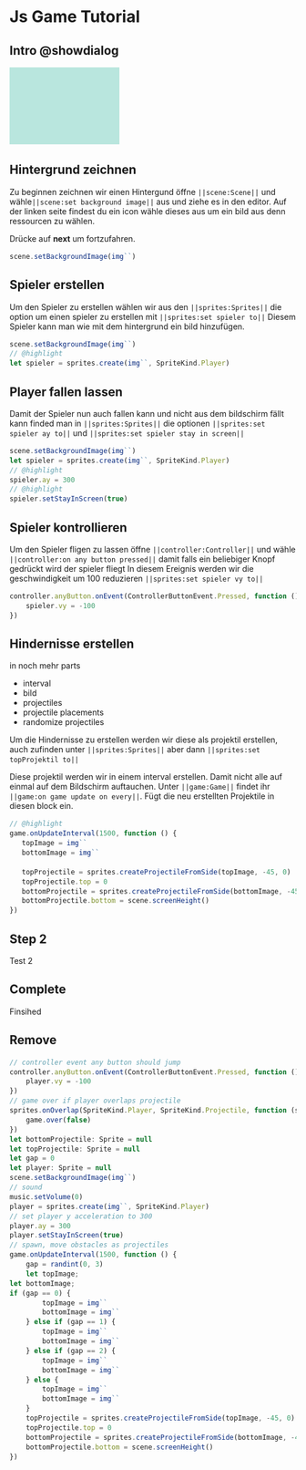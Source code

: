# Js Game Tutorial

## Intro @showdialog

![test image](https://raw.githubusercontent.com/IceOPede/test-arcade-tutorial/master/docs/static/tutorials/img.png)

## Hintergrund zeichnen

Zu beginnen zeichnen wir einen Hintergund öffne ``||scene:Scene||`` und wähle``||scene:set background image||`` aus und ziehe es in den editor.
Auf der linken seite findest du ein icon wähle dieses aus um ein bild aus denn ressourcen zu wählen.

Drücke auf **next** um fortzufahren.

```typescript
scene.setBackgroundImage(img``)
```

## Spieler erstellen

Um den Spieler zu erstellen wählen wir aus den ``||sprites:Sprites||`` die option um einen spieler zu erstellen mit ``||sprites:set spieler to||``
Diesem Spieler kann man wie mit dem hintergrund ein bild hinzufügen.

```typescript
scene.setBackgroundImage(img``)
// @highlight
let spieler = sprites.create(img``, SpriteKind.Player)
```

## Player fallen lassen

Damit der Spieler nun auch fallen kann und nicht aus dem bildschirm fällt kann finded man in ``||sprites:Sprites||`` die optionen 
``||sprites:set spieler ay to||`` und ``||sprites:set spieler stay in screen||``

```typescript
scene.setBackgroundImage(img``)
let spieler = sprites.create(img``, SpriteKind.Player)
// @highlight
spieler.ay = 300
// @highlight
spieler.setStayInScreen(true)
```

## Spieler kontrollieren

Um den Spieler fligen zu lassen öffne ``||controller:Controller||`` und wähle ``||controller:on any button pressed||`` damit falls ein beliebiger Knopf gedrückt wird der spieler fliegt
In diesem Ereignis werden wir die geschwindigkeit um 100 reduzieren ``||sprites:set spieler vy to||``

```typescript
controller.anyButton.onEvent(ControllerButtonEvent.Pressed, function () {
    spieler.vy = -100
})
```

## Hindernisse erstellen
in noch mehr parts

- interval
- bild
- projectiles
- projectile placements
- randomize projectiles

Um die Hindernisse zu erstellen werden wir diese als projektil erstellen, auch zufinden unter ``||sprites:Sprites||`` aber dann ``||sprites:set topProjektil to||``

Diese projektil werden wir in einem interval erstellen. Damit nicht alle auf einmal auf dem Bildschirm auftauchen. Unter ``||game:Game||`` findet ihr ``||game:on game update on every||``. 
Fügt die neu erstellten Projektile in diesen block ein.


 ```typescript
// @highlight
game.onUpdateInterval(1500, function () {
    topImage = img``
    bottomImage = img``

    topProjectile = sprites.createProjectileFromSide(topImage, -45, 0)
    topProjectile.top = 0
    bottomProjectile = sprites.createProjectileFromSide(bottomImage, -45, 0)
    bottomProjectile.bottom = scene.screenHeight()
})
```

## Step 2

Test 2

## Complete

Finsihed


## Remove 

```typescript
// controller event any button should jump
controller.anyButton.onEvent(ControllerButtonEvent.Pressed, function () {
    player.vy = -100
})
// game over if player overlaps projectile
sprites.onOverlap(SpriteKind.Player, SpriteKind.Projectile, function (sprite, otherSprite) {
    game.over(false)
})
let bottomProjectile: Sprite = null
let topProjectile: Sprite = null
let gap = 0
let player: Sprite = null
scene.setBackgroundImage(img``)
// sound
music.setVolume(0)
player = sprites.create(img``, SpriteKind.Player)
// set player y acceleration to 300
player.ay = 300
player.setStayInScreen(true)
// spawn, move obstacles as projectiles
game.onUpdateInterval(1500, function () {
    gap = randint(0, 3)
    let topImage;
let bottomImage;
if (gap == 0) {
        topImage = img``
        bottomImage = img``
    } else if (gap == 1) {
        topImage = img``
        bottomImage = img``
    } else if (gap == 2) {
        topImage = img``
        bottomImage = img``
    } else {
        topImage = img``
        bottomImage = img``
    }
    topProjectile = sprites.createProjectileFromSide(topImage, -45, 0)
    topProjectile.top = 0
    bottomProjectile = sprites.createProjectileFromSide(bottomImage, -45, 0)
    bottomProjectile.bottom = scene.screenHeight()
})
```